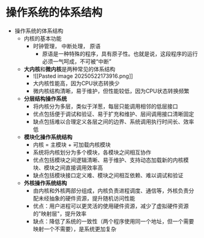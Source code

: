 # 操作系统的体系结构

* 操作系统的体系结构
	* 内核的基本功能
		* 时钟管理， 中断处理， 原语
			* 原语是一种特殊的程序，具有原子性。也就是说，这段程序的运行必须一气呵成，不可被“中断”
	* **大内核**和**微内核**是两种常见的体系结构
		* ![[Pasted image 20250522173916.png]]
		* 大内核性能高，因为CPU状态转换少
		* 微内核结构清晰，易于维护，但性能较低，因为CPU状态转换频繁
	* **分层结构操作系统**
		* 将内核分为多层，类似于洋葱，每层只能调用相邻的低层接口
		* 优点包括便于调试和验证、易于扩充和维护、层间调用接口清晰固定
		* 缺点包括难以合理定义各层之间的边界、系统调用执行时间长、效率低
	* **模块化操作系统结构**
		* 内核 = 主模块 + 可加载内核模块
		* 系统将内核划分为多个模块，各模块之间相互协作
		* 优点包括模块之间逻辑清晰、易于维护、支持动态加载新的内核模块、模块之间直接调用效率高
		* 缺点包括模块接口定义难、模块之间相互依赖、难以调试和验证
	* **外核操作系统结构**
		* 由内核和外核两部分组成，内核负责进程调度、通信等，外核负责分配未经抽象的硬件资源，提升随机访问性能
		* 优点：用户进程可以更灵活的使用硬件资源，减少了虚拟硬件资源的"映射层"，提升效率
		* 缺点：降低了系统的一致性（两个程序使用同一个地址，但一个需要映射一个不需要），是系统更加复杂